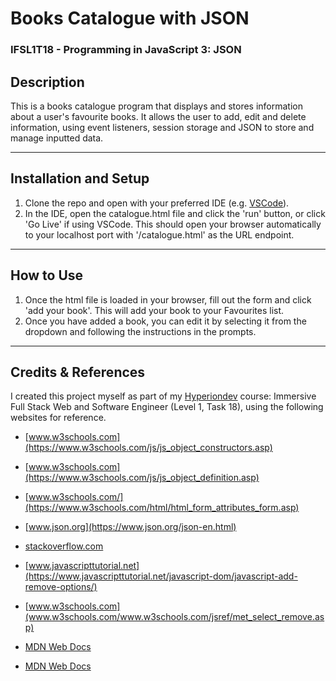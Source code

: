 # **Books Catalogue with JSON**
### **IFSL1T18 - Programming in JavaScript 3: JSON**

## **Description**
This is a books catalogue program that displays and stores information about a user's favourite books. It allows the user to add, edit and delete information, using event listeners, session storage and JSON to store and manage inputted data. 

<hr>

## **Installation and Setup**
1. Clone the repo and open with your preferred IDE (e.g. [VSCode](https://code.visualstudio.com/docs/setup/setup-overview)).
2. In the IDE, open the catalogue.html file and click the 'run' button, or click 'Go Live' if using VSCode. This should open your browser automatically to your localhost port with '/catalogue.html' as the URL endpoint.

<hr>

## **How to Use**
1. Once the html file is loaded in your browser, fill out the form and click 'add your book'. This will add your book to your Favourites list.
2. Once you have added a book, you can edit it by selecting it from the dropdown and following the instructions in the prompts.

<hr>

## **Credits & References** 
I created this project myself as part of my [Hyperiondev](https://www.hyperiondev.com/) course: Immersive Full Stack Web and Software Engineer (Level 1, Task 18), using the following websites for reference.

* [www.w3schools.com](https://www.w3schools.com/js/js_object_constructors.asp)

* [www.w3schools.com](https://www.w3schools.com/js/js_object_definition.asp)

* [www.w3schools.com/](https://www.w3schools.com/html/html_form_attributes_form.asp)

* [www.json.org](https://www.json.org/json-en.html)

* [stackoverflow.com](https://stackoverflow.com/questions/44679332/javascript-change-input-value-when-select-option-is-selected)

* [www.javascripttutorial.net](https://www.javascripttutorial.net/javascript-dom/javascript-add-remove-options/)

* [www.w3schools.com](www.w3schools.com/www.w3schools.com/jsref/met_select_remove.asp)

* [MDN Web Docs](https://developer.mozilla.org/en-US/docs/Web/API/HTMLSelectElement/remove)

* [MDN Web Docs](https://developer.mozilla.org/en-US/docs/Web/API/Web_Storage_API)


